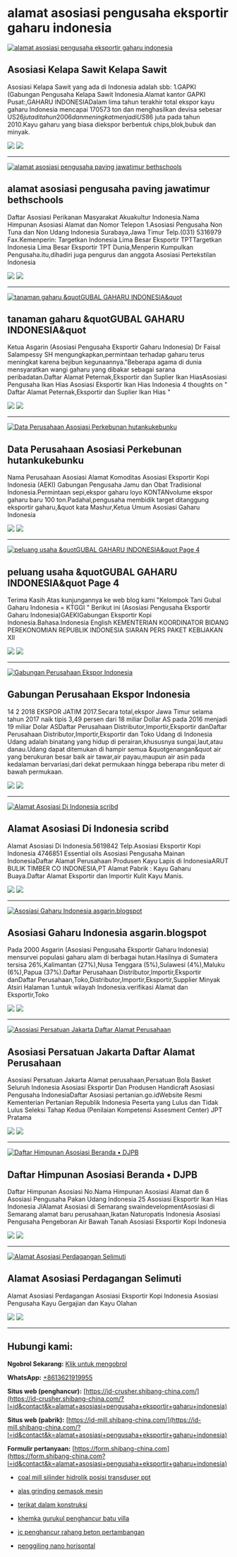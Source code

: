 # alamat asosiasi pengusaha eksportir gaharu indonesia

<a href="https://swt.shibang-china.com/?l=id&img&k=alamat+asosiasi+pengusaha+eksportir+gaharu+indonesia" target="_blank">![alamat asosiasi pengusaha eksportir gaharu indonesia](http://static.shibang-china.com/all-800x300/59.jpg)</a>

## Asosiasi Kelapa Sawit Kelapa Sawit
Asosiasi Kelapa Sawit yang ada di Indonesia adalah sbb: 1.GAPKI (Gabungan Pengusaha Kelapa Sawit Indonesia.Alamat kantor GAPKI Pusat:,GAHARU INDONESIADalam lima tahun terakhir total ekspor kayu gaharu Indonesia mencapai 170573 ton dan menghasilkan devisa sebesar US$26 juta di tahun 2006 dan meningkat menjadi US$86 juta pada tahun 2010.Kayu gaharu yang biasa diekspor berbentuk chips,blok,bubuk dan minyak.


<a href="https://whatsapp.shibangsoft.com/WhatsApp.php" target="_blank" title="WhatsApp">![](http://static.shibang-china.com/icon/whatsapp.png)</a> <a href="https://swt.shibang-china.com/?l=id&icon&k=alamat+asosiasi+pengusaha+eksportir+gaharu+indonesia" target="_blank">![](http://static.shibang-china.com/icon/chat-id.png)</a>

---

<a href="https://swt.shibang-china.com/?l=id&img&k=alamat+asosiasi+pengusaha+eksportir+gaharu+indonesia" target="_blank">![alamat asosiasi pengusaha paving jawatimur bethschools](http://static.shibang-china.com/all-800x300/292.jpg)</a>

## alamat asosiasi pengusaha paving jawatimur bethschools
Daftar Asosiasi Perikanan Masyarakat Akuakultur Indonesia.Nama Himpunan Asosiasi Alamat dan Nomor Telepon 1.Asosiasi Pengusaha Non Tuna dan Non Udang Indonesia Surabaya,Jawa Timur Telp.(031) 5316979 Fax.Kemenperin: Targetkan Indonesia Lima Besar Eksportir TPTTargetkan Indonesia Lima Besar Eksportir TPT Dunia,Menperin Kumpulkan Pengusaha.itu,dihadiri juga pengurus dan anggota Asosiasi Pertekstilan Indonesia


<a href="https://whatsapp.shibangsoft.com/WhatsApp.php" target="_blank" title="WhatsApp">![](http://static.shibang-china.com/icon/whatsapp.png)</a> <a href="https://swt.shibang-china.com/?l=id&icon&k=alamat+asosiasi+pengusaha+eksportir+gaharu+indonesia" target="_blank">![](http://static.shibang-china.com/icon/chat-id.png)</a>

---

<a href="https://swt.shibang-china.com/?l=id&img&k=alamat+asosiasi+pengusaha+eksportir+gaharu+indonesia" target="_blank">![tanaman gaharu &quotGUBAL GAHARU INDONESIA&quot](http://static.shibang-china.com/all-800x300/1377.jpg)</a>

## tanaman gaharu &quotGUBAL GAHARU INDONESIA&quot
Ketua Asgarin (Asosiasi Pengusaha Eksportir Gaharu Indonesia) Dr Faisal Salampessy SH mengungkapkan,permintaan terhadap gaharu terus meningkat karena bejibun kegunaannya."Beberapa agama di dunia mensyaratkan wangi gaharu yang dibakar sebagai sarana peribadatan.Daftar Alamat Peternak,Eksportir dan Suplier Ikan HiasAsosiasi Pengusaha Ikan Hias Asosiasi Eksportir Ikan Hias Indonesia 4 thoughts on " Daftar Alamat Peternak,Eksportir dan Suplier Ikan Hias "


<a href="https://whatsapp.shibangsoft.com/WhatsApp.php" target="_blank" title="WhatsApp">![](http://static.shibang-china.com/icon/whatsapp.png)</a> <a href="https://swt.shibang-china.com/?l=id&icon&k=alamat+asosiasi+pengusaha+eksportir+gaharu+indonesia" target="_blank">![](http://static.shibang-china.com/icon/chat-id.png)</a>

---

<a href="https://swt.shibang-china.com/?l=id&img&k=alamat+asosiasi+pengusaha+eksportir+gaharu+indonesia" target="_blank">![Data Perusahaan Asosiasi Perkebunan hutankukebunku](http://static.shibang-china.com/all-800x300/1460.jpg)</a>

## Data Perusahaan Asosiasi Perkebunan hutankukebunku
Nama Perusahaan Asosiasi Alamat Komoditas Asosiasi Eksportir Kopi Indonesia (AEKI) Gabungan Pengusaha Jamu dan Obat Tradisional Indonesia.Permintaan sepi,ekspor gaharu loyo KONTANvolume ekspor gaharu baru 100 ton.Padahal,pengusaha membidik target ditanggung eksportir gaharu,&quot kata Mashur,Ketua Umum Asosiasi Gaharu Indonesia


<a href="https://whatsapp.shibangsoft.com/WhatsApp.php" target="_blank" title="WhatsApp">![](http://static.shibang-china.com/icon/whatsapp.png)</a> <a href="https://swt.shibang-china.com/?l=id&icon&k=alamat+asosiasi+pengusaha+eksportir+gaharu+indonesia" target="_blank">![](http://static.shibang-china.com/icon/chat-id.png)</a>

---

<a href="https://swt.shibang-china.com/?l=id&img&k=alamat+asosiasi+pengusaha+eksportir+gaharu+indonesia" target="_blank">![peluang usaha &quotGUBAL GAHARU INDONESIA&quot Page 4](http://static.shibang-china.com/all-800x300/542.jpg)</a>

## peluang usaha &quotGUBAL GAHARU INDONESIA&quot Page 4
Terima Kasih Atas kunjungannya ke web blog kami "Kelompok Tani Gubal Gaharu Indonesia = KTGGI " Berikut ini (Asosiasi Pengusaha Eksportir Gaharu Indonesia)GAEKIGabungan Eksportir Kopi Indonesia.Bahasa.Indonesia English KEMENTERIAN KOORDINATOR BIDANG PEREKONOMIAN REPUBLIK INDONESIA SIARAN PERS PAKET KEBIJAKAN XII


<a href="https://whatsapp.shibangsoft.com/WhatsApp.php" target="_blank" title="WhatsApp">![](http://static.shibang-china.com/icon/whatsapp.png)</a> <a href="https://swt.shibang-china.com/?l=id&icon&k=alamat+asosiasi+pengusaha+eksportir+gaharu+indonesia" target="_blank">![](http://static.shibang-china.com/icon/chat-id.png)</a>

---

<a href="https://swt.shibang-china.com/?l=id&img&k=alamat+asosiasi+pengusaha+eksportir+gaharu+indonesia" target="_blank">![Gabungan Perusahaan Ekspor Indonesia](http://static.shibang-china.com/all-800x300/483.jpg)</a>

## Gabungan Perusahaan Ekspor Indonesia
14 2 2018 EKSPOR JATIM 2017.Secara total,ekspor Jawa Timur selama tahun 2017 naik tipis 3,49 persen dari 18 miliar Dollar AS pada 2016 menjadi 19 miliar Dolar ASDaftar Perusahaan Distributor,Importir,Eksportir danDaftar Perusahaan Distributor,Importir,Eksportir dan Toko Udang di Indonesia Udang adalah binatang yang hidup di perairan,khususnya sungai,laut,atau danau.Udang dapat ditemukan di hampir semua &quotgenangan&quot air yang berukuran besar baik air tawar,air payau,maupun air asin pada kedalaman bervariasi,dari dekat permukaan hingga beberapa ribu meter di bawah permukaan.


<a href="https://whatsapp.shibangsoft.com/WhatsApp.php" target="_blank" title="WhatsApp">![](http://static.shibang-china.com/icon/whatsapp.png)</a> <a href="https://swt.shibang-china.com/?l=id&icon&k=alamat+asosiasi+pengusaha+eksportir+gaharu+indonesia" target="_blank">![](http://static.shibang-china.com/icon/chat-id.png)</a>

---

<a href="https://swt.shibang-china.com/?l=id&img&k=alamat+asosiasi+pengusaha+eksportir+gaharu+indonesia" target="_blank">![Alamat Asosiasi Di Indonesia scribd](http://static.shibang-china.com/all-800x300/849.jpg)</a>

## Alamat Asosiasi Di Indonesia scribd
Alamat Asosiasi Di Indonesia.5619842 Telp.Asosiasi Eksportir Kopi Indonesia 4746851 Essential oils Asosiasi Pengusaha Mainan IndonesiaDaftar Alamat Perusahaan Produsen Kayu Lapis di IndonesiaARUT BULIK TIMBER CO INDONESIA,PT Alamat Pabrik : Kayu Gaharu Buaya.Daftar Alamat Eksportir dan Importir Kulit Kayu Manis.


<a href="https://whatsapp.shibangsoft.com/WhatsApp.php" target="_blank" title="WhatsApp">![](http://static.shibang-china.com/icon/whatsapp.png)</a> <a href="https://swt.shibang-china.com/?l=id&icon&k=alamat+asosiasi+pengusaha+eksportir+gaharu+indonesia" target="_blank">![](http://static.shibang-china.com/icon/chat-id.png)</a>

---

<a href="https://swt.shibang-china.com/?l=id&img&k=alamat+asosiasi+pengusaha+eksportir+gaharu+indonesia" target="_blank">![Asosiasi Gaharu Indonesia asgarin.blogspot](http://static.shibang-china.com/all-800x300/621.jpg)</a>

## Asosiasi Gaharu Indonesia asgarin.blogspot
Pada 2000 Asgarin (Asosiasi Pengusaha Eksportir Gaharu Indonesia) mensurvei populasi gaharu alam di berbagai hutan.Hasilnya di Sumatera tersisa 26%,Kalimantan (27%),Nusa Tenggara (5%),Sulawesi (4%),Maluku (6%),Papua (37%).Daftar Perusahaan Distributor,Importir,Eksportir danDaftar Perusahaan,Toko,Distributor,Importir,Eksportir,Supplier Minyak Atsiri Halaman 1.untuk wilayah Indonesia.verifikasi Alamat dan Eksportir,Toko


<a href="https://whatsapp.shibangsoft.com/WhatsApp.php" target="_blank" title="WhatsApp">![](http://static.shibang-china.com/icon/whatsapp.png)</a> <a href="https://swt.shibang-china.com/?l=id&icon&k=alamat+asosiasi+pengusaha+eksportir+gaharu+indonesia" target="_blank">![](http://static.shibang-china.com/icon/chat-id.png)</a>

---

<a href="https://swt.shibang-china.com/?l=id&img&k=alamat+asosiasi+pengusaha+eksportir+gaharu+indonesia" target="_blank">![Asosiasi Persatuan Jakarta Daftar Alamat Perusahaan](http://static.shibang-china.com/all-800x300/627.jpg)</a>

## Asosiasi Persatuan Jakarta Daftar Alamat Perusahaan
Asosiasi Persatuan Jakarta Alamat perusahaan,Persatuan Bola Basket Seluruh Indonesia Asosiasi Eksportir Dan Produsen Handicraft Asosiasi Pengusaha IndonesiaDaftar Asosiasi pertanian.go.idWebsite Resmi Kementerian Pertanian Republik Indonesia Peserta yang Lulus dan Tidak Lulus Seleksi Tahap Kedua (Penilaian Kompetensi Assesment Center) JPT Pratama


<a href="https://whatsapp.shibangsoft.com/WhatsApp.php" target="_blank" title="WhatsApp">![](http://static.shibang-china.com/icon/whatsapp.png)</a> <a href="https://swt.shibang-china.com/?l=id&icon&k=alamat+asosiasi+pengusaha+eksportir+gaharu+indonesia" target="_blank">![](http://static.shibang-china.com/icon/chat-id.png)</a>

---

<a href="https://swt.shibang-china.com/?l=id&img&k=alamat+asosiasi+pengusaha+eksportir+gaharu+indonesia" target="_blank">![Daftar Himpunan Asosiasi Beranda • DJPB](http://static.shibang-china.com/all-800x300/873.jpg)</a>

## Daftar Himpunan Asosiasi Beranda • DJPB
Daftar Himpunan Asosiasi No.Nama Himpunan Asosiasi Alamat dan 6 Asosiasi Pengusaha Pakan Udang Indonesia 25 Asosiasi Eksportir Ikan Hias Indonesia JlAlamat Asosiasi di Semarang swaindevelopmentAsosiasi di Semarang alamat baru perusahaan,Ikatan Naturopatis Indonesia Asosiasi Pengusaha Pengeboran Air Bawah Tanah Asosiasi Eksportir Kopi Indonesia


<a href="https://whatsapp.shibangsoft.com/WhatsApp.php" target="_blank" title="WhatsApp">![](http://static.shibang-china.com/icon/whatsapp.png)</a> <a href="https://swt.shibang-china.com/?l=id&icon&k=alamat+asosiasi+pengusaha+eksportir+gaharu+indonesia" target="_blank">![](http://static.shibang-china.com/icon/chat-id.png)</a>

---

<a href="https://swt.shibang-china.com/?l=id&img&k=alamat+asosiasi+pengusaha+eksportir+gaharu+indonesia" target="_blank">![Alamat Asosiasi Perdagangan Selimuti](http://static.shibang-china.com/all-800x300/638.jpg)</a>

## Alamat Asosiasi Perdagangan Selimuti
Alamat Asosiasi Perdagangan Asosiasi Eksportir Kopi Indonesia Asosiasi Pengusaha Kayu Gergajian dan Kayu Olahan

<a href="https://whatsapp.shibangsoft.com/WhatsApp.php" target="_blank" title="WhatsApp">![](http://static.shibang-china.com/icon/whatsapp.png)</a> <a href="https://swt.shibang-china.com/?l=id&icon&k=alamat+asosiasi+pengusaha+eksportir+gaharu+indonesia" target="_blank">![](http://static.shibang-china.com/icon/chat-id.png)</a>

---
## Hubungi kami:

**Ngobrol Sekarang:** [Klik untuk mengobrol](https://swt.shibang-china.com?l=id&contact&k=alamat+asosiasi+pengusaha+eksportir+gaharu+indonesia)

**WhatsApp:**  [+8613621919955](https://whatsapp.shibangsoft.com/WhatsApp.php)

**Situs web (penghancur):** [https://id-crusher.shibang-china.com/](https://id-crusher.shibang-china.com/?l=id&contact&k=alamat+asosiasi+pengusaha+eksportir+gaharu+indonesia)

**Situs web (pabrik):** [https://id-mill.shibang-china.com/](https://id-mill.shibang-china.com/?l=id&contact&k=alamat+asosiasi+pengusaha+eksportir+gaharu+indonesia)

**Formulir pertanyaan:** [https://form.shibang-china.com](https://form.shibang-china.com?l=id&contact&k=alamat+asosiasi+pengusaha+eksportir+gaharu+indonesia)

* [coal mill silinder hidrolik posisi transduser ppt](../34/coal%20mill%20silinder%20hidrolik%20posisi%20transduser%20ppt.md)

* [alas grinding pemasok mesin](../39/alas%20grinding%20pemasok%20mesin.md)

* [terikat dalam konstruksi](../31/terikat%20dalam%20konstruksi.md)

* [khemka gurukul penghancur batu villa](../39/khemka%20gurukul%20penghancur%20batu%20villa.md)

* [jc penghancur rahang beton pertambangan](../40/jc%20penghancur%20rahang%20beton%20pertambangan.md)

* [penggiling nano horisontal](../39/penggiling%20nano%20horisontal.md)